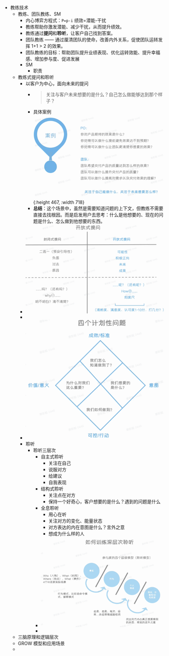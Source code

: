 - 教练技术
	- 教练、团队教练、SM
		- 内心博弈方程式：`P=p-i` 绩效=潜能-干扰
		- 教练帮助你激发潜能、减少干扰，从而提升绩效。
		- 教练通过**提问**和**聆听**，让客户自己找到答案。
		- 团队教练 —— 通过厘清团队的使命，改善内外关系，促使团队运转发挥 1+1 > 2 的效果。
		- 团队教练的目标：帮助团队提升业绩表现、优化运转效能、提升幸福感、增加参与度、促进发展
		- SM
			- 职责
	- 教练式提问和聆听
		- 以客户为中心，面向未来的提问
			- > 关注与客户未来想要的是什么？自己怎么做能够达到那个样子？
			- 具体案例
			  ![](https://raw.githubusercontent.com/stillfox-lee/image/main/picgo/202307200900284.png){:height 467, :width 718}
			- **总结**：这个场景中，虽然是需要知道问题的上下文，但教练不需要直接去找根因。而是启发用户去思考：什么是他想要的、现在的问题是什么、怎么做到他想要的东西。
		- ![](https://raw.githubusercontent.com/stillfox-lee/image/main/picgo/202307200914045.png)
		-
		- ![](https://raw.githubusercontent.com/stillfox-lee/image/main/picgo/202307200937334.png)
		- 聆听
			- 聆听三层次
				- 自主式聆听
					- 关注在自己
					- 说服对方
					- 给建议
					- 自我表现
				- 结构式聆听
					- 关注点在对方
					- 保持一个好奇心，客户想要的是什么？遇到的问题是什么
				- 全息聆听
					- 用心在听
					- 关注对方的变化、能量状态
					- 对方表达的内在意图是什么？言外之意
					- 想成为什么样的人
				- ![](https://raw.githubusercontent.com/stillfox-lee/image/main/picgo/202307210830154.png)
				-
	- 三脑原理和逻辑层次
	- GROW 模型和应用场景
	-